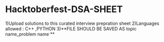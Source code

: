 # Hacktoberfest-DSA-SHEET
1)Upload solutions to this curated interview prepration sheet
2)Languages allowed : C++ ,PYTHON 
3)**FILE SHOULD BE SAVED AS topic name_problem name **
